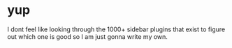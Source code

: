 # yup

I dont feel like looking through the 1000+ sidebar plugins that exist to figure out which one is good so I am just gonna write my own.